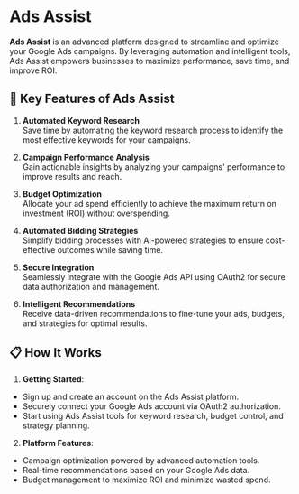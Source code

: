 # Ads Assist

**Ads Assist** is an advanced platform designed to streamline and optimize your Google Ads campaigns. By leveraging automation and intelligent tools, Ads Assist empowers businesses to maximize performance, save time, and improve ROI.

## 🚀 Key Features of Ads Assist

1. **Automated Keyword Research**  
  Save time by automating the keyword research process to identify the most effective keywords for your campaigns.
  
2. **Campaign Performance Analysis**  
  Gain actionable insights by analyzing your campaigns' performance to improve results and reach.
  
3. **Budget Optimization**  
  Allocate your ad spend efficiently to achieve the maximum return on investment (ROI) without overspending.
  
4. **Automated Bidding Strategies**  
  Simplify bidding processes with AI-powered strategies to ensure cost-effective outcomes while saving time.
  
5. **Secure Integration**  
  Seamlessly integrate with the Google Ads API using OAuth2 for secure data authorization and management.
  
6. **Intelligent Recommendations**  
  Receive data-driven recommendations to fine-tune your ads, budgets, and strategies for optimal results.
  

## 📋 How It Works

1. **Getting Started**:
  
  - Sign up and create an account on the Ads Assist platform.
  - Securely connect your Google Ads account via OAuth2 authorization.
  - Start using Ads Assist tools for keyword research, budget control, and strategy planning.
2. **Platform Features**:
  
  - Campaign optimization powered by advanced automation tools.
  - Real-time recommendations based on your Google Ads data.
  - Budget management to maximize ROI and minimize wasted spend.
